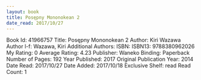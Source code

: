 ```yaml
---
layout: book
title: Posępny Mononokean 2
date_read: 2017/10/27
---
```


Book Id: 41966757
Title: Posępny Mononokean 2
Author: Kiri Wazawa
Author l-f: Wazawa, Kiri
Additional Authors: 
ISBN: 
ISBN13: 9788380962026
My Rating: 0
Average Rating: 4.23
Publisher: Waneko
Binding: Paperback
Number of Pages: 192
Year Published: 2017
Original Publication Year: 2014
Date Read: 2017/10/27
Date Added: 2017/10/18
Exclusive Shelf: read
Read Count: 1

